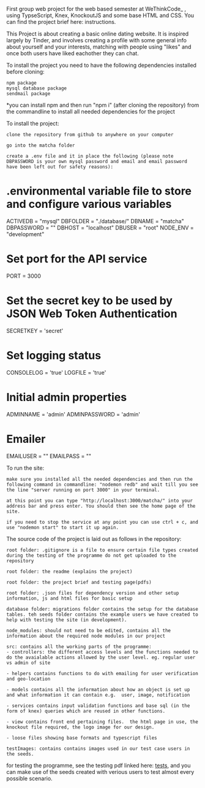 First group web project for the web based semester at WeThinkCode_ , using TypseScript, Knex, KnockoutJS and some base HTML and CSS. You can find the project brief here: instructions.

This Project is about creating a basic online dating website. It is inspired largely by Tinder, and involves creating a profile with some general info about yourself and your interests, matching with people using "likes" and once both users have liked eachother they can chat.

To install the project you need to have the following dependencies installed before cloning:

    npm package
    mysql database package
    sendmail package

*you can install npm and then run "npm i" (after cloning the repository) from the commandline to install all needed dependencies for the project

To install the project:

    clone the repository from github to anywhere on your computer

    go into the matcha folder

    create a .env file and it in place the following (please note DBPASSWORD is your own mysql password and email and email password have been left out for safety reasons):
    
# .environmental variable file to store and configure various variables

ACTIVEDB = "mysql"
DBFOLDER = "./database/"
DBNAME = "matcha"
DBPASSWORD = ""
DBHOST = "localhost"
DBUSER = "root"
NODE_ENV = "development"

# Set port for the API service
PORT = 3000

# Set the secret key to be used by JSON Web Token Authentication
SECRETKEY = 'secret'

# Set logging status 
CONSOLELOG = 'true'
LOGFILE = 'true'

# Initial admin properties
ADMINNAME = 'admin'
ADMINPASSWORD = 'admin'

# Emailer
EMAILUSER = ""
EMAILPASS = ""

To run the site:

    make sure you installed all the needed dependencies and then run the following command in commandline: "nodemon redb" and wait till you see the line "server running on port 3000" in your terminal.
    
    at this point you can type "http://localhost:3000/matcha/" into your address bar and press enter. You should then see the home page of the site.

    if you need to stop the service at any point you can use ctrl + c, and use "nodemon start" to start it up again. 

The source code of the project is laid out as follows in the repository:

    root folder: .gitignore is a file to ensure certain file types created during the testing of the programme do not get uploaded to the repository

    root folder: the readme (explains the project)

    root folder: the project brief and testing page(pdfs)

    root folder: .json files for dependency version and other setup information, js and html files for basic setup

    database folder: migrations folder contains the setup for the database tables. teh seeds folder contains the example users we have created to help with testing the site (in development).

    node_modules: should not need to be edited, contains all the information about the required node modules in our project

    src: contains all the working parts of the programme:
    - controllers: the different access levels and the functions needed to do the avaialable actions allowed by the user level. eg. regular user vs admin of site

    - helpers contains functions to do with emailing for user verification and geo-location

    - models contains all the information about how an object is set up and what information it can contain e.g.  user, image, notification

    - services contains input validation functions and base sql (in the form of knex) queries which are reused in other functions.

    - view contains front end pertaining files.  the html page in use, the knockout file required, the logo image for our design. 

    - loose files showing base formats and typescript files

    testImages: contains contains images used in our test case users in the seeds.

for testing the programme, see the testing pdf linked here: [tests](https://github.com/Hallocoos/matcha/blob/master/matcha.markingsheet.pdf), and you can make use of the seeds created with verious users to test almost every possible scenario.

